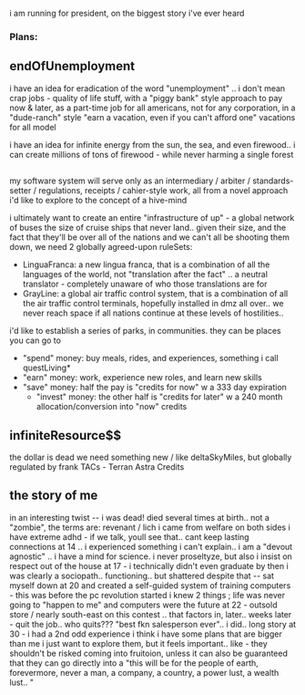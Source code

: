 
i am running for president, on the biggest story i've ever heard

### Plans: 

## endOfUnemployment
i have an idea for eradication of the word "unemployment" .. i don't mean crap jobs - quality of life stuff, with a "piggy bank" style approach to pay now & later, as a part-time job for all americans, not for any corporation, in a "dude-ranch" style "earn a vacation, even if you can't afford one" vacations for all model

i have an idea for infinite energy from the sun, the sea, and even firewood.. i can create millions of tons of firewood - while never harming a single forest

## 

my software system will serve only as an intermediary / arbiter / standards-setter / regulations, receipts / cahier-style work, all from a novel approach i'd like to explore to the concept of a hive-mind

i ultimately want to create an entire "infrastructure of up" - a global network of buses the size of cruise ships that never land.. 
given their size, and the fact that they'll be over all of the nations and we can't all be shooting them down, we need 2 globally agreed-upon ruleSets:
 - LinguaFranca: a new lingua franca, that is a combination of all the languages of the world, not "translation after the fact" .. a neutral translator - completely unaware of who those translations are for 
 - GrayLine: a global air traffic control system, that is a combination of all the air traffic control terminals, hopefully installed in dmz all over.. we never reach space if all nations continue at these levels of hostilities..

i'd like to establish a series of parks, in communities. they can be places you can go to 
 - "spend" money: buy meals, rides, and experiences, something i call questLiving*
 - "earn" money: work, experience new roles, and learn new skills
 - "save" money: half the pay is "credits for now" w a 333 day expiration
    - "invest" money: the other half is "credits for later" w a 240 month allocation/conversion into "now" credits

## infiniteResource$$
the dollar is dead 
we need something new / like deltaSkyMiles, but globally regulated by frank 
TACs - Terran Astra Credits

## the story of me
in an interesting twist -- i was dead! died several times at birth.. not a "zombie", the terms are: revenant / lich
i came from welfare on both sides
i have extreme adhd - if we talk, youll see that.. cant keep lasting connections
at 14 .. i experienced something i can't explain.. i am a "devout agnostic" .. i have a mind for science. i never proseltyze, but also i insist on respect 
out of the house at 17 - i technically didn't even graduate
by then i was clearly a sociopath.. functioning.. but shattered
despite that -- sat myself down at 20 and created a self-guided system of training computers - this was before the pc revolution started 
 i knew 2 things ; life was never going to "happen to me" and computers were the future 
at 22 - outsold store / nearly  south-east on this contest .. that factors in, later.. 
weeks later - quit the job.. who quits??? "best fkn salesperson ever".. i did.. long story
at 30 - i had a 2nd odd experience
i think i have some plans that are bigger than me
i just want to explore them, but it feels important.. like - they shouldn't be risked coming into fruitoion, unless it can also be guaranteed that they can go directly into a "this will be for the people of earth, forevermore, never a man, a company, a country, a power lust, a wealth lust.. " 